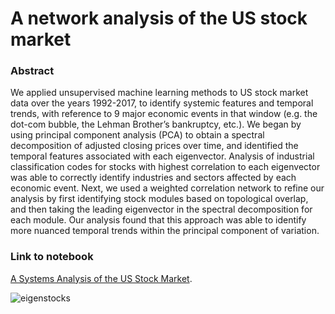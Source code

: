 
# A network analysis of the US stock market

### Abstract
We applied unsupervised machine learning methods to US stock market data over the years 1992-2017, to identify systemic features and temporal trends, with reference to 9 major economic events in that window (e.g. the dot-com bubble, the Lehman Brother’s bankruptcy, etc.). We began by using principal component analysis (PCA) to obtain a spectral decomposition of adjusted closing prices over time, and identified the temporal features associated with each eigenvector. Analysis of industrial classification codes for stocks with highest correlation to each eigenvector was able to correctly identify industries and sectors affected by each economic event. Next, we used a weighted correlation network to refine our analysis by first identifying stock modules based on topological overlap, and then taking the leading eigenvector in the spectral decomposition for each module. Our analysis found that this approach was able to identify more nuanced temporal trends within the principal component of variation.

### Link to notebook
[A Systems Analysis of the US Stock Market](https://nwisn.github.io/StockNet/notebook.html).

![eigenstocks](https://nwisn.github.io/StockNet/module_eigenstocks.png)

